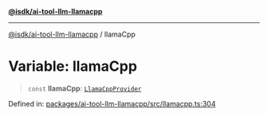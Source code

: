 [**@isdk/ai-tool-llm-llamacpp**](../README.md)

***

[@isdk/ai-tool-llm-llamacpp](../globals.md) / llamaCpp

# Variable: llamaCpp

> `const` **llamaCpp**: [`LlamaCppProvider`](../classes/LlamaCppProvider.md)

Defined in: [packages/ai-tool-llm-llamacpp/src/llamacpp.ts:304](https://github.com/isdk/ai-tool-llm-llamacpp.js/blob/3f7e092bd0619c7931954697b6c0586d6fa354ff/src/llamacpp.ts#L304)
